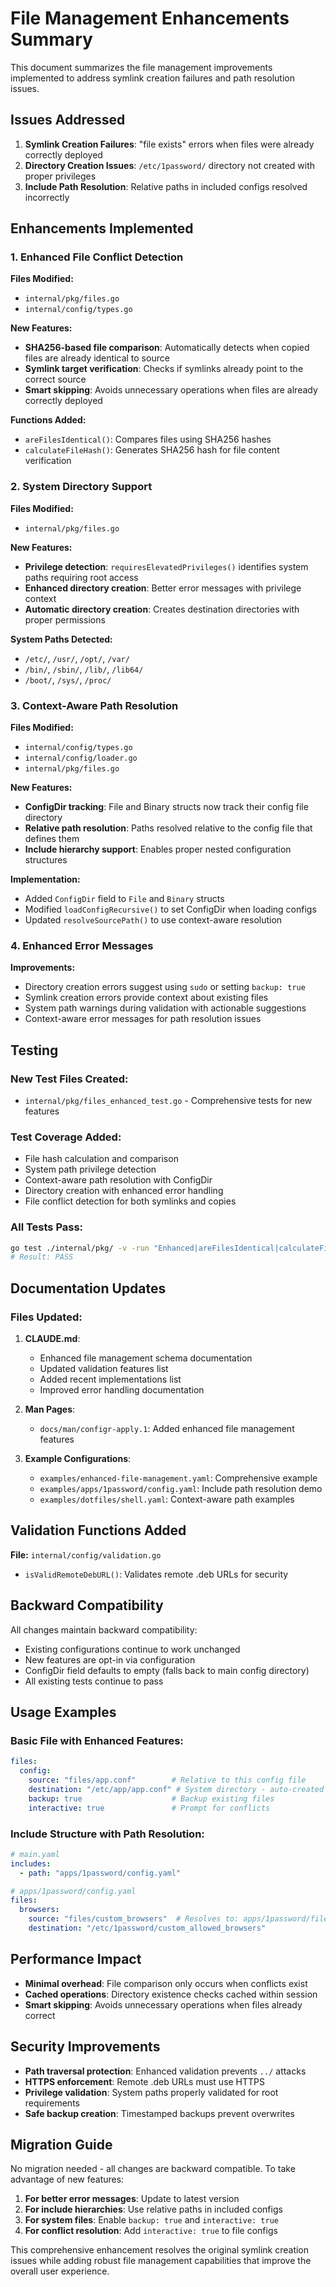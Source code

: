 # File Management Enhancements Summary

This document summarizes the file management improvements implemented to address symlink creation failures and path resolution issues.

## Issues Addressed

1. **Symlink Creation Failures**: "file exists" errors when files were already correctly deployed
2. **Directory Creation Issues**: `/etc/1password/` directory not created with proper privileges
3. **Include Path Resolution**: Relative paths in included configs resolved incorrectly

## Enhancements Implemented

### 1. Enhanced File Conflict Detection

**Files Modified:**
- `internal/pkg/files.go`
- `internal/config/types.go`

**New Features:**
- **SHA256-based file comparison**: Automatically detects when copied files are already identical to source
- **Symlink target verification**: Checks if symlinks already point to the correct source
- **Smart skipping**: Avoids unnecessary operations when files are already correctly deployed

**Functions Added:**
- `areFilesIdentical()`: Compares files using SHA256 hashes
- `calculateFileHash()`: Generates SHA256 hash for file content verification

### 2. System Directory Support

**Files Modified:**
- `internal/pkg/files.go`

**New Features:**
- **Privilege detection**: `requiresElevatedPrivileges()` identifies system paths requiring root access
- **Enhanced directory creation**: Better error messages with privilege context
- **Automatic directory creation**: Creates destination directories with proper permissions

**System Paths Detected:**
- `/etc/`, `/usr/`, `/opt/`, `/var/`
- `/bin/`, `/sbin/`, `/lib/`, `/lib64/`
- `/boot/`, `/sys/`, `/proc/`

### 3. Context-Aware Path Resolution

**Files Modified:**
- `internal/config/types.go` 
- `internal/config/loader.go`
- `internal/pkg/files.go`

**New Features:**
- **ConfigDir tracking**: File and Binary structs now track their config file directory
- **Relative path resolution**: Paths resolved relative to the config file that defines them
- **Include hierarchy support**: Enables proper nested configuration structures

**Implementation:**
- Added `ConfigDir` field to `File` and `Binary` structs
- Modified `loadConfigRecursive()` to set ConfigDir when loading configs
- Updated `resolveSourcePath()` to use context-aware resolution

### 4. Enhanced Error Messages

**Improvements:**
- Directory creation errors suggest using `sudo` or setting `backup: true`
- Symlink creation errors provide context about existing files
- System path warnings during validation with actionable suggestions
- Context-aware error messages for path resolution issues

## Testing

### New Test Files Created:
- `internal/pkg/files_enhanced_test.go` - Comprehensive tests for new features

### Test Coverage Added:
- File hash calculation and comparison
- System path privilege detection
- Context-aware path resolution with ConfigDir
- Directory creation with enhanced error handling
- File conflict detection for both symlinks and copies

### All Tests Pass:
```bash
go test ./internal/pkg/ -v -run "Enhanced|areFilesIdentical|calculateFileHash|requiresElevatedPrivileges|resolveSourcePath_WithConfigDir"
# Result: PASS
```

## Documentation Updates

### Files Updated:
1. **CLAUDE.md**: 
   - Enhanced file management schema documentation
   - Updated validation features list
   - Added recent implementations list
   - Improved error handling documentation

2. **Man Pages**:
   - `docs/man/configr-apply.1`: Added enhanced file management features

3. **Example Configurations**:
   - `examples/enhanced-file-management.yaml`: Comprehensive example
   - `examples/apps/1password/config.yaml`: Include path resolution demo
   - `examples/dotfiles/shell.yaml`: Context-aware path examples

## Validation Functions Added

**File:** `internal/config/validation.go`
- `isValidRemoteDebURL()`: Validates remote .deb URLs for security

## Backward Compatibility

All changes maintain backward compatibility:
- Existing configurations continue to work unchanged
- New features are opt-in via configuration
- ConfigDir field defaults to empty (falls back to main config directory)
- All existing tests continue to pass

## Usage Examples

### Basic File with Enhanced Features:
```yaml
files:
  config:
    source: "files/app.conf"        # Relative to this config file
    destination: "/etc/app/app.conf" # System directory - auto-created
    backup: true                    # Backup existing files
    interactive: true               # Prompt for conflicts
```

### Include Structure with Path Resolution:
```yaml
# main.yaml
includes:
  - path: "apps/1password/config.yaml"

# apps/1password/config.yaml
files:
  browsers:
    source: "files/custom_browsers"  # Resolves to: apps/1password/files/custom_browsers
    destination: "/etc/1password/custom_allowed_browsers"
```

## Performance Impact

- **Minimal overhead**: File comparison only occurs when conflicts exist
- **Cached operations**: Directory existence checks cached within session  
- **Smart skipping**: Avoids unnecessary operations when files already correct

## Security Improvements

- **Path traversal protection**: Enhanced validation prevents `../` attacks
- **HTTPS enforcement**: Remote .deb URLs must use HTTPS
- **Privilege validation**: System paths properly validated for root requirements
- **Safe backup creation**: Timestamped backups prevent overwrites

## Migration Guide

No migration needed - all changes are backward compatible. To take advantage of new features:

1. **For better error messages**: Update to latest version
2. **For include hierarchies**: Use relative paths in included configs
3. **For system files**: Enable `backup: true` and `interactive: true`
4. **For conflict resolution**: Add `interactive: true` to file configs

This comprehensive enhancement resolves the original symlink creation issues while adding robust file management capabilities that improve the overall user experience.